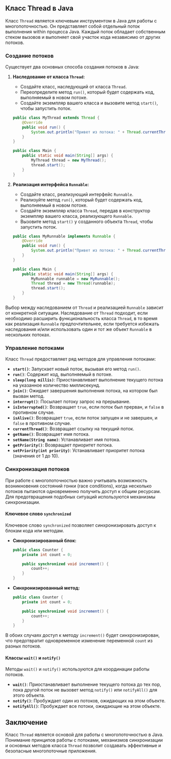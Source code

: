 ## Класс Thread в Java

Класс `Thread` является ключевым инструментом в Java для работы с многопоточностью. Он представляет собой отдельный поток выполнения within процесса Java. Каждый поток обладает собственным стеком вызовов и выполняет свой участок кода независимо от других потоков.

### Создание потоков

Существует два основных способа создания потоков в Java:

1. **Наследование от класса `Thread`:**

    * Создайте класс, наследующий от класса `Thread`.
    * Переопределите метод `run()`, который будет содержать код, выполняемый в новом потоке.
    * Создайте экземпляр вашего класса и вызовите метод `start()`, чтобы запустить поток.

    ```java
    public class MyThread extends Thread {
        @Override
        public void run() {
            System.out.println("Привет из потока: " + Thread.currentThread().getName());
        }
    }

    public class Main {
        public static void main(String[] args) {
            MyThread thread = new MyThread();
            thread.start(); 
        }
    }
    ```

2. **Реализация интерфейса `Runnable`:**

    * Создайте класс, реализующий интерфейс `Runnable`.
    * Реализуйте метод `run()`, который будет содержать код, выполняемый в новом потоке.
    * Создайте экземпляр класса `Thread`, передав в конструктор экземпляр вашего класса, реализующего `Runnable`.
    * Вызовите метод `start()` у созданного объекта `Thread`, чтобы запустить поток.

    ```java
    public class MyRunnable implements Runnable {
        @Override
        public void run() {
            System.out.println("Привет из потока: " + Thread.currentThread().getName());
        }
    }

    public class Main {
        public static void main(String[] args) {
            MyRunnable runnable = new MyRunnable();
            Thread thread = new Thread(runnable); 
            thread.start(); 
        }
    }
    ```

Выбор между наследованием от `Thread` и реализацией `Runnable` зависит от конкретной ситуации. Наследование от `Thread`  подходит, если необходимо расширить функциональность класса `Thread`, в то время как реализация `Runnable` предпочтительнее, если требуется избежать наследования и/или использовать один и тот же объект `Runnable` в нескольких потоках.

### Управление потоками

Класс `Thread` предоставляет ряд методов для управления потоками:

* **`start()`**: Запускает новый поток, вызывая его метод `run()`.
* **`run()`**: Содержит код, выполняемый в потоке.
* **`sleep(long millis)`**: Приостанавливает выполнение текущего потока на указанное количество миллисекунд.
* **`join()`**: Ожидает завершения выполнения потока, на котором был вызван метод.
* **`interrupt()`**: Посылает потоку запрос на прерывание.
* **`isInterrupted()`**: Возвращает `true`, если поток был прерван, и `false` в противном случае.
* **`isAlive()`**: Возвращает `true`, если поток запущен и не завершен, и `false` в противном случае.
* **`currentThread()`**: Возвращает ссылку на текущий поток.
* **`getName()`**: Возвращает имя потока.
* **`setName(String name)`**: Устанавливает имя потока.
* **`getPriority()`**: Возвращает приоритет потока.
* **`setPriority(int priority)`**: Устанавливает приоритет потока (значения от 1 до 10).

### Синхронизация потоков

При работе с многопоточностью важно учитывать возможность возникновения  состояний гонки (race conditions), когда несколько потоков пытаются одновременно получить доступ к общим ресурсам. Для предотвращения подобных ситуаций используются механизмы синхронизации.

#### Ключевое слово `synchronized`

Ключевое слово `synchronized` позволяет синхронизировать доступ к блокам кода или методам. 

* **Синхронизированный блок:**

    ```java
    public class Counter {
        private int count = 0;

        public synchronized void increment() {
            count++;
        }
    }
    ```

* **Синхронизированный метод:**

    ```java
    public class Counter {
        private int count = 0;

        public synchronized void increment() {
            count++;
        }
    }
    ```

В обоих случаях доступ к методу `increment()` будет синхронизирован, что предотвратит одновременное изменение переменной `count` из разных потоков.

#### Классы `wait()` и `notify()`

Методы `wait()` и `notify()` используются для координации работы потоков. 

* **`wait()`**: Приостанавливает выполнение текущего потока до тех пор, пока другой поток не вызовет метод `notify()` или `notifyAll()` для этого объекта.
* **`notify()`**: Пробуждает один из потоков, ожидающих на этом объекте.
* **`notifyAll()`**: Пробуждает все потоки, ожидающие на этом объекте.

## Заключение

Класс `Thread` является основой для работы с многопоточностью в Java. Понимание принципов работы с потоками, механизмов синхронизации и основных методов класса `Thread` позволит создавать эффективные и безопасные многопоточные приложения. 
